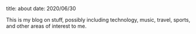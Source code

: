 title: about
date: 2020/06/30

This is my blog on stuff, possibly including technology, music, travel, sports, and other areas of interest to me.
